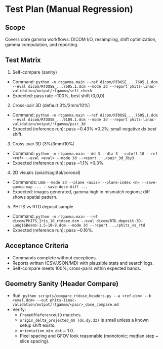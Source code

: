 # Test Plan (Manual Regression)

## Scope
Covers core gamma workflows: DICOM I/O, resampling, shift optimization, gamma computation, and reporting.

## Test Matrix
1) Self-compare (sanity)
- Command: `python -m rtgamma.main --ref dicom/RTDOSE_...7605.1.dcm --eval dicom/RTDOSE_...7605.1.dcm --mode 3d --report phits-linac-validation/output/rtgamma/self_check`
- Expected: pass rate ~100%, best shift (0,0,0).

2) Cross-pair 3D (default 3%/2mm/10%)
- Command: `python -m rtgamma.main --ref dicom/RTDOSE_...7605.1.dcm --eval dicom/RTDOSE_...9109.1.dcm --mode 3d --report phits-linac-validation/output/rtgamma/pair_3d`
- Expected (reference run): pass ~0.43% ±0.2%; small negative dx best shift.

3) Cross-pair 3D (3%/3mm/10%)
- Command: `python -m rtgamma.main --dd 3 --dta 3 --cutoff 10 --ref <ref> --eval <eval> --mode 3d --report .../pair_3d_3by3`
- Expected (reference run): pass ~1.1% ±0.3%.

4) 2D visuals (axial/sagittal/coronal)
- Commands: use `--mode 2d --plane <axis> --plane-index <n> --save-gamma-map ... --save-dose-diff ...`
- Expected: images generated, gamma high in mismatch regions; diff shows spatial pattern.

5) PHITS vs RTD.deposit sample
- Command: `python -m rtgamma.main --ref dicom/PHITS_Iris_10_rtdose.dcm --eval dicom/RTD.deposit-3D-Lung16Beams-1.5-10-8.dcm --mode 3d --report .../phits_vs_rtd`
- Expected (reference run): pass ~0.16%.

## Acceptance Criteria
- Commands complete without exceptions.
- Reports written (CSV/JSON/MD) with plausible stats and search logs.
- Self-compare meets 100%; cross-pairs within expected bands.

## Geometry Sanity (Header Compare)
- Run: `python scripts/compare_rtdose_headers.py --a <ref.dcm> --b <eval.dcm> --out phits-linac-validation/output/rtgamma/<pair>_dose_compare.md`
- Verify:
  - `FrameOfReferenceUID` matches.
  - `origin_delta_projected_mm (dx,dy,dz)` is small unless a known setup shift exists.
  - `orientation_min_dot` ~ 1.0.
  - Pixel spacing and GFOV look reasonable (monotonic; median step ~ slice spacing).
